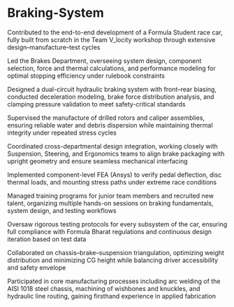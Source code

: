 # Braking-System
Contributed to the end-to-end development of a Formula Student race car, fully built from scratch in the Team V_locity workshop through extensive design–manufacture–test cycles 


Led the Brakes Department, overseeing system design, component selection, force and thermal calculations, and performance modeling for optimal stopping efficiency under rulebook constraints 


Designed a dual-circuit hydraulic braking system with front–rear biasing, conducted deceleration modeling, brake force distribution analysis, and clamping pressure validation to meet safety-critical standards 


Supervised the manufacture of drilled rotors and caliper assemblies, ensuring reliable water and debris dispersion while maintaining thermal integrity under repeated stress cycles 


Coordinated cross-departmental design integration, working closely with Suspension, Steering, and Ergonomics teams to align brake packaging with upright geometry and ensure seamless mechanical interfacing 


Implemented component-level FEA (Ansys) to verify pedal deflection, disc thermal loads, and mounting stress paths under extreme race conditions 


Managed training programs for junior team members and recruited new talent, organizing multiple hands-on sessions on braking fundamentals, system design, and testing workflows 


Oversaw rigorous testing protocols for every subsystem of the car, ensuring full compliance with Formula Bharat regulations and continuous design iteration based on test data 


Collaborated on chassis–brake–suspension triangulation, optimizing weight distribution and minimizing CG height while balancing driver accessibility and safety envelope 


Participated in core manufacturing processes including arc welding of the AISI 1018 steel chassis, machining of wishbones and knuckles, and hydraulic line routing, gaining firsthand experience in applied fabrication
